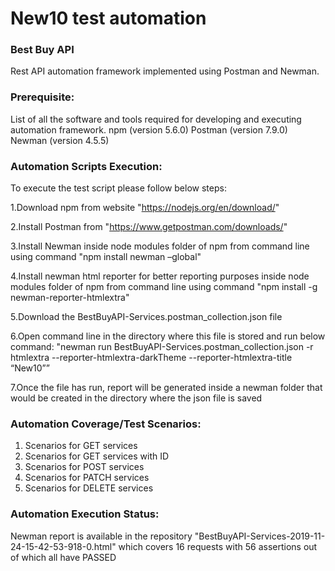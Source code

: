 # New10 test automation

### Best Buy API
Rest API automation framework implemented using Postman and Newman.

### Prerequisite:
List of all the software and tools required for developing and executing automation framework.
npm (version 5.6.0) Postman (version 7.9.0) Newman (version 4.5.5)

### Automation Scripts Execution:
To execute the test script please follow below steps:

1.Download npm from website "https://nodejs.org/en/download/"

2.Install Postman from "https://www.getpostman.com/downloads/"

3.Install Newman inside node modules folder of npm from command line using command "npm install newman –global"

4.Install newman html reporter for better reporting purposes inside node modules folder of npm from command line using command "npm install -g newman-reporter-htmlextra"

5.Download the BestBuyAPI-Services.postman_collection.json file

6.Open command line in the directory where this file is stored and run below command: "newman run BestBuyAPI-Services.postman_collection.json -r htmlextra --reporter-htmlextra-darkTheme --reporter-htmlextra-title “New10””

7.Once the file has run, report will be generated inside a newman folder that would be created in the directory where the json file is saved

### Automation Coverage/Test Scenarios:
1. Scenarios for GET services
2. Scenarios for GET services with ID
3. Scenarios for POST services
4. Scenarios for PATCH services
5. Scenarios for DELETE services

### Automation Execution Status:
Newman report is available in the repository "BestBuyAPI-Services-2019-11-24-15-42-53-918-0.html" which covers 16 requests with 56 assertions out of which all have PASSED
